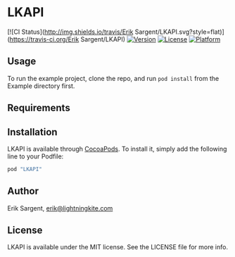 # LKAPI

[![CI Status](http://img.shields.io/travis/Erik Sargent/LKAPI.svg?style=flat)](https://travis-ci.org/Erik Sargent/LKAPI)
[![Version](https://img.shields.io/cocoapods/v/LKAPI.svg?style=flat)](http://cocoapods.org/pods/LKAPI)
[![License](https://img.shields.io/cocoapods/l/LKAPI.svg?style=flat)](http://cocoapods.org/pods/LKAPI)
[![Platform](https://img.shields.io/cocoapods/p/LKAPI.svg?style=flat)](http://cocoapods.org/pods/LKAPI)

## Usage

To run the example project, clone the repo, and run `pod install` from the Example directory first.

## Requirements

## Installation

LKAPI is available through [CocoaPods](http://cocoapods.org). To install
it, simply add the following line to your Podfile:

```ruby
pod "LKAPI"
```

## Author

Erik Sargent, erik@lightningkite.com

## License

LKAPI is available under the MIT license. See the LICENSE file for more info.

